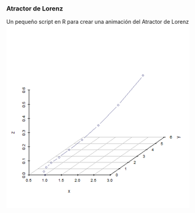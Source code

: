 ### Atractor de Lorenz

Un pequeño script en R para crear una animación del Atractor de Lorenz
![lorenz](Lorenz.gif)